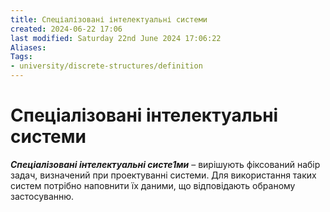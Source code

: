 ```yaml
---
title: Спеціалізовані інтелектуальні системи
created: 2024-06-22 17:06
last modified: Saturday 22nd June 2024 17:06:22
Aliases:
Tags:
- university/discrete-structures/definition
---
```

# Спеціалізовані інтелектуальні системи

**_Спеціалізовані інтелектуальні систе1ми_** – вирішують фіксований набір задач, визначений при проектуванні системи. Для використання таких систем потрібно наповнити їх даними, що відповідають обраному застосуванню.